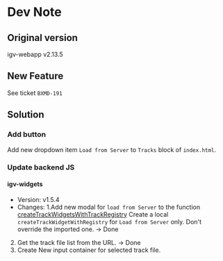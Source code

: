 # Dev Note

## Original version
igv-webapp v2.13.5

## New Feature
See ticket `BXMD-191`

## Solution
### Add button
Add new dropdown item `Load from Server` to `Tracks` block of `index.html`.

### Update backend JS
#### igv-widgets
- Version: 
  v1.5.4
- Changes:
1.Add new modal for `load from Server` to the function [createTrackWidgetsWithTrackRegistry](https://github.com/igvteam/igv-widgets/blob/v1.5.4/dist/igv-widgets.js#L11235)
  Create a local `createTrackWidgetWithRegistry` for `Load from Server` only. Don't override the imported one. -> Done 
2. Get the track file list from the URL. -> Done
3. Create New input container for selected track file.